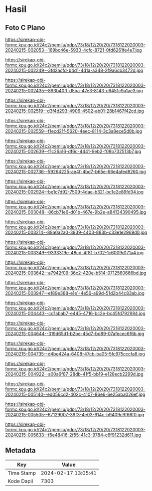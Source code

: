# Hasil

## Foto C Plano

https://sirekap-obj-formc.kpu.go.id/24c2/pemilu/pdpr/73/18/12/20/20/7318122020003-20240215-002053--169bc46e-5930-4cfc-8721-0fd6261fe4e7.jpg

https://sirekap-obj-formc.kpu.go.id/24c2/pemilu/pdpr/73/18/12/20/20/7318122020003-20240215-002249--3fd2acfd-b4d1-4d1a-a348-2f9a6cb3472d.jpg

https://sirekap-obj-formc.kpu.go.id/24c2/pemilu/pdpr/73/18/12/20/20/7318122020003-20240215-002435--893b40ff-d5ba-47e3-8143-c6451c9a1ae3.jpg

https://sirekap-obj-formc.kpu.go.id/24c2/pemilu/pdpr/73/18/12/20/20/7318122020003-20240215-002519--d3f4d293-4906-4502-ab01-28b1467f42cd.jpg

https://sirekap-obj-formc.kpu.go.id/24c2/pemilu/pdpr/73/18/12/20/20/7318122020003-20240215-002559--f1ecd21f-5620-4eec-8114-3c3a8ece5d0b.jpg

https://sirekap-obj-formc.kpu.go.id/24c2/pemilu/pdpr/73/18/12/20/20/7318122020003-20240215-002639--f1c26a16-df6c-4441-9eb2-f08b732513b7.jpg

https://sirekap-obj-formc.kpu.go.id/24c2/pemilu/pdpr/73/18/12/20/20/7318122020003-20240215-002736--59264225-ae4f-4bd7-b65e-66e4afed8260.jpg

https://sirekap-obj-formc.kpu.go.id/24c2/pemilu/pdpr/73/18/12/20/20/7318122020003-20240215-002924--be1c7d92-7509-4dae-b321-bc1e2e89fd34.jpg

https://sirekap-obj-formc.kpu.go.id/24c2/pemilu/pdpr/73/18/12/20/20/7318122020003-20240215-003048--86cb71e6-d01b-467e-9b2e-a84134390495.jpg

https://sirekap-obj-formc.kpu.go.id/24c2/pemilu/pdpr/73/18/12/20/20/7318122020003-20240215-003214--88a0a2a0-3939-4403-883b-c33e1e2969d0.jpg

https://sirekap-obj-formc.kpu.go.id/24c2/pemilu/pdpr/73/18/12/20/20/7318122020003-20240215-003349--9333319e-48cd-4f81-b702-1c6009d171a4.jpg

https://sirekap-obj-formc.kpu.go.id/24c2/pemilu/pdpr/73/18/12/20/20/7318122020003-20240215-003642--a7942f09-36c2-420e-b514-0712560666bd.jpg

https://sirekap-obj-formc.kpu.go.id/24c2/pemilu/pdpr/73/18/12/20/20/7318122020003-20240215-003947--e189e388-e1e1-4e56-a99d-51d2b44c83ab.jpg

https://sirekap-obj-formc.kpu.go.id/24c2/pemilu/pdpr/73/18/12/20/20/7318122020003-20240215-004443--cd1abab7-e445-4716-bc2e-bc45fd792984.jpg

https://sirekap-obj-formc.kpu.go.id/24c2/pemilu/pdpr/73/18/12/20/20/7318122020003-20240215-004644--319d65d1-b2be-45d7-bd89-07afecec6f6b.jpg

https://sirekap-obj-formc.kpu.go.id/24c2/pemilu/pdpr/73/18/12/20/20/7318122020003-20240215-004735--d4be424a-6408-47cb-ba05-5fc975cccfa8.jpg

https://sirekap-obj-formc.kpu.go.id/24c2/pemilu/pdpr/73/18/12/20/20/7318122020003-20240215-004922--a00a6f87-28db-41f5-bb19-e128ecb2299d.jpg

https://sirekap-obj-formc.kpu.go.id/24c2/pemilu/pdpr/73/18/12/20/20/7318122020003-20240215-005140--ed056cd2-402c-4107-86e6-6e25aba026ef.jpg

https://sirekap-obj-formc.kpu.go.id/24c2/pemilu/pdpr/73/18/12/20/20/7318122020003-20240215-005505--67129007-39f3-4e03-914c-b9409c9f66f0.jpg

https://sirekap-obj-formc.kpu.go.id/24c2/pemilu/pdpr/73/18/12/20/20/7318122020003-20240215-005633--f5e48416-2f55-41c3-9784-c6f91232d611.jpg


## Metadata

| Key        | Value               |
| ---------- | ------------------- |
| Time Stamp | 2024-02-17 13:05:41 |
| Kode Dapil | 7303                |



